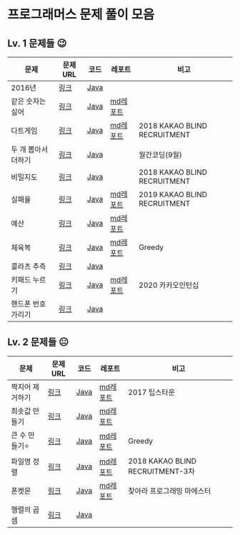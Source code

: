 프로그래머스 문제 풀이 모음
===================  

## Lv. 1 문제들 😉
|문제|문제URL|코드|레포트|비고|
|----|----|----|----|---|
|2016년|[링크](https://programmers.co.kr/learn/courses/30/lessons/12901)|[Java](https://github.com/swycha/CodingTest-Study/blob/master/programmers/0924_2016년.java)|| 
|같은 숫자는 싫어|[링크](https://programmers.co.kr/learn/courses/30/lessons/12906)|[Java](https://github.com/swycha/CodingTest-Study/blob/master/programmers/0921_같은숫자는싫어.java)|[md레포트](https://github.com/swycha/CodingTest-Study/blob/master/programmers/reports/같은%20숫자는%20싫어.md)|
|다트게임|[링크](https://programmers.co.kr/learn/courses/30/lessons/17682)|[Java](https://github.com/swycha/CodingTest-Study/blob/master/programmers/0922_다트게임.java)|[md레포트](https://github.com/swycha/CodingTest-Study/blob/master/programmers/reports/다트게임.md)|2018 KAKAO BLIND RECRUITMENT|
|두 개 뽑아서 더하기|[링크](https://programmers.co.kr/learn/courses/30/lessons/68644)|[Java](https://github.com/swycha/CodingTest-Study/blob/master/programmers/0924_두개뽑아서더하기.java)||월간코딩(9월)|
|비밀지도|[링크](https://programmers.co.kr/learn/courses/30/lessons/17681)|[Java](https://github.com/swycha/CodingTest-Study/blob/master/programmers/0922_비밀지도.java)||2018 KAKAO BLIND RECRUITMENT|
|실패율|[링크](https://programmers.co.kr/learn/courses/30/lessons/42889)|[Java](https://github.com/swycha/CodingTest-Study/blob/master/programmers/0922_실패율.java)|[md레포트](https://github.com/swycha/CodingTest-Study/blob/master/programmers/reports/실패율.md)|2019 KAKAO BLIND RECRUITMENT|
|예산|[링크](https://programmers.co.kr/learn/courses/30/lessons/12982)|[Java](https://github.com/swycha/CodingTest-Study/blob/master/programmers/0924_예산.java)|[md레포트](https://github.com/swycha/CodingTest-Study/blob/master/programmers/reports/예산.md)|
|체육복|[링크](https://programmers.co.kr/learn/courses/30/lessons/42862)|[Java](https://github.com/swycha/CodingTest-Study/blob/master/programmers/0924_체육복.java)|[md레포트](https://github.com/swycha/CodingTest-Study/blob/master/programmers/reports/체육복.md)|Greedy|2018 Summer/Winter Coding|
|콜라츠 추측|[링크](https://programmers.co.kr/learn/courses/30/lessons/12943)|[Java](https://github.com/swycha/CodingTest-Study/blob/master/programmers/0921_콜라츠추측.java)||
|키패드 누르기|[링크](https://programmers.co.kr/learn/courses/30/lessons/67256?language=java)|[Java](https://github.com/swycha/CodingTest-Study/blob/master/programmers/0921_키패드누르기.java)|[md레포트]()|2020 카카오인턴십|
|핸드폰 번호 가리기|[링크](https://programmers.co.kr/learn/courses/30/lessons/12948)|[Java](https://github.com/swycha/CodingTest-Study/blob/master/programmers/0922_핸드폰번호가리기.java)||


## Lv. 2 문제들 😐
|문제|문제URL|코드|레포트|비고|
|----|----|----|----|---|
|짝지어 제거하기|[링크](https://programmers.co.kr/learn/courses/30/lessons/12973)|[Java](https://github.com/swycha/CodingTest-Study/blob/master/programmers/0921_짝지어제거하기.java)|[md레포트](https://github.com/swycha/CodingTest-Study/blob/master/programmers/reports/짝지어제거하기.md)|2017 팁스타운|
|최솟값 만들기|[링크](https://programmers.co.kr/learn/courses/30/lessons/12941)|[Java](https://github.com/swycha/CodingTest-Study/blob/master/programmers/0923_최솟값만들기.java)|[md레포트]()|
|큰 수 만들기⭐️|[링크](https://programmers.co.kr/learn/courses/30/lessons/42883?language=java)|[Java]()|[md레포트]()|Greedy|
|파일명 정렬|[링크](https://programmers.co.kr/learn/courses/30/lessons/17686?language=java)|[Java](https://github.com/swycha/CodingTest-Study/blob/master/programmers/0923_파일명정렬.java)|[md레포트]()|2018 KAKAO BLIND RECRUITMENT-3차|
|폰켓몬|[링크](https://programmers.co.kr/learn/courses/30/lessons/1845)|[Java](https://github.com/swycha/CodingTest-Study/blob/master/programmers/0921_폰켓몬.java)|[md레포트]()|찾아라 프로그래밍 마에스터|
|행렬의 곱셈|[링크](https://programmers.co.kr/learn/courses/30/lessons/12949)|[Java](https://github.com/swycha/CodingTest-Study/blob/master/programmers/0922_행렬의곱셈.java)||
